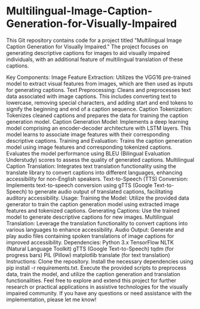 # Multilingual-Image-Caption-Generation-for-Visually-Impaired
This Git repository contains code for a project titled "Multilingual Image Caption Generation for Visually Impaired." The project focuses on generating descriptive captions for images to aid visually impaired individuals, with an additional feature of multilingual translation of these captions.

Key Components:
Image Feature Extraction:
Utilizes the VGG16 pre-trained model to extract visual features from images, which are then used as inputs for generating captions.
Text Preprocessing:
Cleans and preprocesses text data associated with image captions. This includes converting text to lowercase, removing special characters, and adding start and end tokens to signify the beginning and end of a caption sequence.
Caption Tokenization:
Tokenizes cleaned captions and prepares the data for training the caption generation model.
Caption Generation Model:
Implements a deep learning model comprising an encoder-decoder architecture with LSTM layers. This model learns to associate image features with their corresponding descriptive captions.
Training and Evaluation:
Trains the caption generation model using image features and corresponding tokenized captions. Evaluates the model performance using BLEU (Bilingual Evaluation Understudy) scores to assess the quality of generated captions.
Multilingual Caption Translation:
Integrates text translation functionality using the translate library to convert captions into different languages, enhancing accessibility for non-English speakers.
Text-to-Speech (TTS) Conversion:
Implements text-to-speech conversion using gTTS (Google Text-to-Speech) to generate audio output of translated captions, facilitating auditory accessibility.
Usage:
Training the Model:
Utilize the provided data generator to train the caption generation model using extracted image features and tokenized captions.
Generating Captions:
Use the trained model to generate descriptive captions for new images.
Multilingual Translation:
Leverage the translation functionality to convert captions into various languages to enhance accessibility.
Audio Output:
Generate and play audio files containing spoken translations of image captions for improved accessibility.
Dependencies:
Python 3.x
TensorFlow
NLTK (Natural Language Toolkit)
gTTS (Google Text-to-Speech)
tqdm (for progress bars)
PIL (Pillow)
matplotlib
translate (for text translation)
Instructions:
Clone the repository.
Install the necessary dependencies using pip install -r requirements.txt.
Execute the provided scripts to preprocess data, train the model, and utilize the caption generation and translation functionalities.
Feel free to explore and extend this project for further research or practical applications in assistive technologies for the visually impaired community. If you have any questions or need assistance with the implementation, please let me know!
